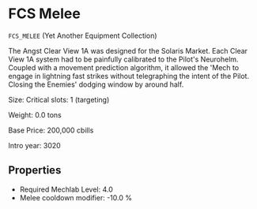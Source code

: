 # FCS Melee

`FCS_MELEE` (Yet Another Equipment Collection)

The Angst Clear View 1A was designed for the Solaris Market. Each Clear View 1A system had to be painfully calibrated to the Pilot's Neurohelm. Coupled with a movement prediction algorithm, it allowed the 'Mech to engage in lightning fast strikes without telegraphing the intent of the Pilot. Closing the Enemies' dodging window by around half.

Size: Critical slots: 1 (targeting)

Weight: 0.0 tons

Base Price: 200,000 cbills

Intro year: 3020

## Properties
* Required Mechlab Level: 4.0 
* Melee cooldown modifier: -10.0 %
